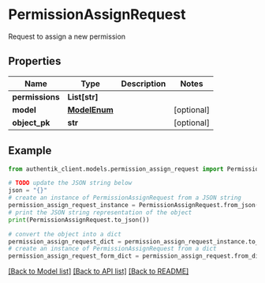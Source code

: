 # PermissionAssignRequest

Request to assign a new permission

## Properties

Name | Type | Description | Notes
------------ | ------------- | ------------- | -------------
**permissions** | **List[str]** |  | 
**model** | [**ModelEnum**](ModelEnum.md) |  | [optional] 
**object_pk** | **str** |  | [optional] 

## Example

```python
from authentik_client.models.permission_assign_request import PermissionAssignRequest

# TODO update the JSON string below
json = "{}"
# create an instance of PermissionAssignRequest from a JSON string
permission_assign_request_instance = PermissionAssignRequest.from_json(json)
# print the JSON string representation of the object
print(PermissionAssignRequest.to_json())

# convert the object into a dict
permission_assign_request_dict = permission_assign_request_instance.to_dict()
# create an instance of PermissionAssignRequest from a dict
permission_assign_request_form_dict = permission_assign_request.from_dict(permission_assign_request_dict)
```
[[Back to Model list]](../README.md#documentation-for-models) [[Back to API list]](../README.md#documentation-for-api-endpoints) [[Back to README]](../README.md)


